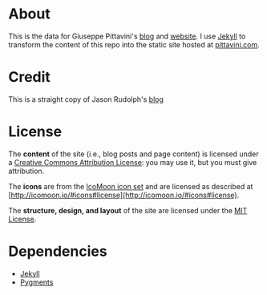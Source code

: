 # About

This is the data for Giuseppe Pittavini's [blog](http://pittavini.com/blog "http://pittavini.com/blog") and [website](http://pittavini.com "http://pittavini.com").
I use [Jekyll](http://github.com/mojombo/jekyll) to transform the content of this repo into the static site hosted at [pittavini.com](http://pittavini.com "http://pittavini.com").

# Credit

This is a straight copy of Jason Rudolph's [blog](http://jasonrudolph.com)

# License

The **content** of the site (i.e., blog posts and page content) is licensed under a [Creative Commons Attribution License](http://creativecommons.org/licenses/by/3.0/us/): you may use it, but you must give attribution.

The **icons** are from the [IcoMoon icon set](http://icomoon.io/) and are licensed as described at [http://icomoon.io/#icons#license](http://icomoon.io/#icons#license).

The **structure, design, and layout** of the site are licensed under the [MIT License](http://opensource.org/licenses/MIT).

# Dependencies

* [Jekyll](http://wiki.github.com/mojombo/jekyll/install)
* [Pygments](http://wiki.github.com/mojombo/jekyll/install)
